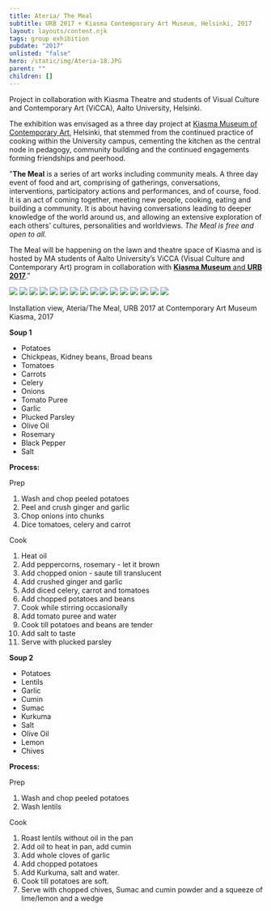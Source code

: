 ```yaml
---
title: Ateria/ The Meal
subtitle: URB 2017 + Kiasma Contemporary Art Museum, Helsinki, 2017
layout: layouts/content.njk
tags: group exhibition
pubdate: "2017"
unlisted: "false"
hero: /static/img/Ateria-18.JPG
parent: ""
children: []
---
```

Project in collaboration with Kiasma Theatre and students of Visual Culture and Contemporary Art (ViCCA), Aalto University, Helsinki.

The exhibition was envisaged as a three day project at [Kiasma Museum of Contemporary Art](https://kiasma.fi/en/), Helsinki, that stemmed from the continued practice of cooking within the University campus, cementing the kitchen as the central node in pedagogy, community building and the continued engagements forming friendships and peerhood.

"**The Meal** is a series of art works including community meals. A three day event of food and art, comprising of gatherings, conversations, interventions, participatory actions and performances, and of course, food. It is an act of coming together, meeting new people, cooking, eating and building a community. It is about having conversations leading to deeper knowledge of the world around us, and allowing an extensive exploration of each others’ cultures, personalities and worldviews. *The Meal is free and open to all.*

The Meal will be happening on the lawn and theatre space of Kiasma and is hosted by MA students of Aalto University’s ViCCA (Visual Culture and Contemporary Art) program in collaboration with [**Kiasma Museum** and **URB 2017**](http://www.urb.fi/urb17/ateria/)."

![](/static/img/Ateria-04.JPG)
![](https://ik.imagekit.io/mp/aam/tr:w-1000/Ateria-01.jpg)
![](/static/img/Ateria-12.JPG)
![](/static/img/Ateria-27.JPG)
![](/static/img/Ateria-03.JPG)
![](/static/img/Ateria-10.JPG)
![](/static/img/Ateria-33.JPG)
![](/static/img/Ateria-13.JPG)
![](/static/img/Ateria-26.JPG)
![](/static/img/Ateria-24.JPG)
![](/static/img/Ateria-31.JPG)
![](/static/img/Ateria-21.JPG)
![](/static/img/Ateria-25.JPG)
![](/static/img/Ateria-16.JPG)
![](/static/img/Ateria-06.JPG)
![](/static/img/Ateria-19.JPG)

Installation view, Ateria/The Meal, URB 2017 at Contemporary Art Museum Kiasma, 2017

**Soup 1**

* Potatoes
* Chickpeas, Kidney beans, Broad beans
* Tomatoes
* Carrots
* Celery
* Onions
* Tomato Puree
* Garlic
* Plucked Parsley
* Olive Oil
* Rosemary
* Black Pepper
* Salt

**Process:**

Prep

1. Wash and chop peeled potatoes
2. Peel and crush ginger and garlic
3. Chop onions into chunks
4. Dice tomatoes, celery and carrot

Cook

1. Heat oil
2. Add peppercorns, rosemary - let it brown
3. Add chopped onion - saute till translucent
4. Add crushed ginger and garlic
5. Add diced celery, carrot and tomatoes
6. Add chopped potatoes and beans
7. Cook while stirring occasionally
8. Add tomato puree and water
9. Cook till potatoes and beans are tender
10. Add salt to taste
11. Serve with plucked parsley

**Soup 2**

* Potatoes
* Lentils
* Garlic
* Cumin
* Sumac
* Kurkuma
* Salt
* Olive Oil
* Lemon
* Chives

**Process:**

Prep

1. Wash and chop peeled potatoes
2. Wash lentils

Cook

1. Roast lentils without oil in the pan
2. Add oil to heat in pan, add cumin
3. Add whole cloves of garlic
4. Add chopped potatoes
5. Add Kurkuma, salt and water.
6. Cook till potatoes are soft.
7. Serve with chopped chives, Sumac and cumin powder and a squeeze of lime/lemon and a wedge